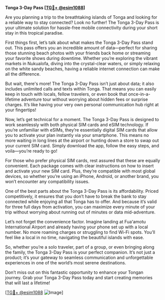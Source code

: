 **Tonga 3-Day Pass [[TG💪+ @esim1088](https://t.me/s/esim1088)]**

Are you planning a trip to the breathtaking islands of Tonga and looking for a reliable way to stay connected? Look no further! The Tonga 3-Day Pass is your ultimate solution for hassle-free mobile connectivity during your short stay in this tropical paradise.

First things first, let’s talk about what makes the Tonga 3-Day Pass stand out. This pass offers you an incredible amount of data—perfect for sharing those stunning beach photos with your friends back home or streaming your favorite shows during downtime. Whether you’re exploring the vibrant markets in Nukualofa, diving into the crystal-clear waters, or simply relaxing on the white sandy beaches, having a reliable internet connection can make all the difference.

But wait, there's more! The Tonga 3-Day Pass isn’t just about data; it also includes unlimited calls and texts within Tonga. That means you can easily keep in touch with locals, fellow travelers, or even book that once-in-a-lifetime adventure tour without worrying about hidden fees or surprise charges. It’s like having your very own personal communication hub right at your fingertips!

Now, let’s get technical for a moment. The Tonga 3-Day Pass is designed to work seamlessly with both physical SIM cards and eSIM technology. If you’re unfamiliar with eSIMs, they’re essentially digital SIM cards that allow you to activate your plan instantly via your smartphone. This means no more waiting in long lines at the airport or hunting down a store to swap out your current SIM card. Simply download the app, follow the easy steps, and voila—you’re ready to go!

For those who prefer physical SIM cards, rest assured that these are equally convenient. Each package comes with clear instructions on how to insert and activate your new SIM card. Plus, they’re compatible with most global devices, so whether you’re using an iPhone, Android, or another brand, you won’t encounter any compatibility issues.

One of the best parts about the Tonga 3-Day Pass is its affordability. Priced competitively, it ensures that you don’t have to break the bank to stay connected while enjoying all that Tonga has to offer. And because it’s valid for three full days from activation, you can maximize every minute of your trip without worrying about running out of minutes or data mid-adventure.

Let’s not forget the convenience factor. Imagine landing at Fuaʻamotu International Airport and already having your phone set up with a local number. No more roaming charges or struggling to find Wi-Fi spots. You’ll feel like a local in no time, navigating the beautiful islands with ease.

So, whether you’re a solo traveler, part of a group, or even bringing along the family, the Tonga 3-Day Pass is your perfect companion. It’s not just a product; it’s your gateway to seamless communication and unforgettable experiences in one of the world’s most serene destinations.

Don’t miss out on this fantastic opportunity to enhance your Tongan journey. Grab your Tonga 3-Day Pass today and start creating memories that will last a lifetime!

[[TG💪+ @esim1088](https://t.me/s/esim1088) ![Image](https://i.postimg.cc/Y0z9fWf4/image.png)]